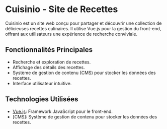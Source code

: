 # Cuisinio - Site de Recettes

Cuisinio est un site web conçu pour partager et découvrir une collection de délicieuses recettes culinaires. Il utilise Vue.js pour la gestion du front-end, offrant aux utilisateurs une expérience de recherche conviviale.

## Fonctionnalités Principales

- Recherche et exploration de recettes.
- Affichage des détails des recettes.
- Système de gestion de contenu (CMS) pour stocker les données des recettes.
- Interface utilisateur intuitive.

## Technologies Utilisées

- [Vue.js](https://vuejs.org/): Framework JavaScript pour le front-end.
- [CMS]: Système de gestion de contenu pour stocker les données des recettes.

